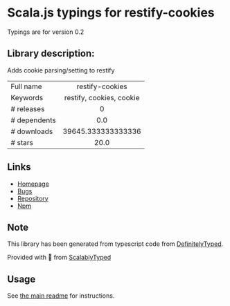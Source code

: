 
# Scala.js typings for restify-cookies

Typings are for version 0.2

## Library description:
Adds cookie parsing/setting to restify

|                    |                 |
| ------------------ | :-------------: |
| Full name          | restify-cookies |
| Keywords           | restify, cookies, cookie |
| # releases         | 0 |
| # dependents       | 0.0 |
| # downloads        | 39645.333333333336 |
| # stars            | 20.0 |

## Links
- [Homepage](https://github.com/nathschmidt/restify-cookies)
- [Bugs](https://github.com/nathschmidt/restify-cookies/issues)
- [Repository](https://github.com/nathschmidt/restify-cookies)
- [Npm](https://www.npmjs.com/package/restify-cookies)
    


## Note
This library has been generated from typescript code from [DefinitelyTyped](https://definitelytyped.org).

Provided with :purple_heart: from [ScalablyTyped](https://github.com/oyvindberg/ScalablyTyped)

## Usage
See [the main readme](../../readme.md) for instructions.


